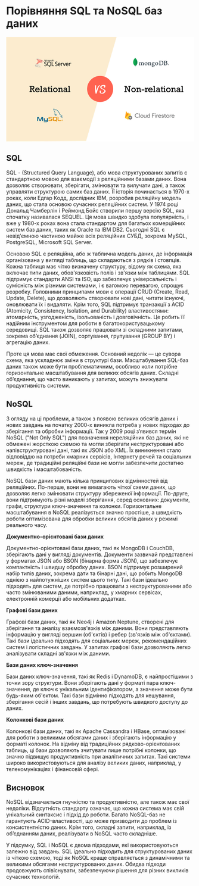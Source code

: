 # Порівняння SQL та NoSQL баз даних

![image](src/media/introduction.png)

## SQL

SQL - (Structured Query Language), або мова структурованих запитів є стандартною мовою для взаємодії з реляційними базами даних. Вона дозволяє створювати, зберігати, змінювати та вилучати дані, а також управляти структурою самих баз даних. Її історія починається в 1970-х роках, коли Едгар Кодд, дослідник IBM, розробив реляційну модель даних, що стала основою сучасних реляційних систем. У 1974 році Дональд Чамберлін і Реймонд Бойс створили першу версію SQL, яка спочатку називалася SEQUEL. Ця мова швидко здобула популярність, і вже у 1980-х роках вона стала стандартом для багатьох комерційних систем баз даних, таких як Oracle та IBM DB2. 
Сьогодні SQL є невід'ємною частиною майже всіх реляційних СУБД, зокрема MySQL, PostgreSQL, Microsoft SQL Server.

Основою SQL є реляційна, або ж таблична модель даних, де інформація організована у вигляді таблиць, що складаються з рядків і стовпців. Кожна таблиця має чітко визначену структуру, відому як схема, яка включає типи даних, обов'язковість полів і зв'язки між таблицями. SQL підтримує стандарти ANSI та ISO, що забезпечує універсальність і сумісність між різними системами,  і є вагомою перевагою, спрощує розробку. Головними принципами мови є операції CRUD (Create, Read, Update, Delete), що дозволяють створювати нові дані, читати існуючі, оновлювати їх і видаляти. Крім того, SQL підтримує транзакції з ACID (Atomicity, Consistency, Isolation, and Durability) властивостями: атомарність, узгодженість, ізольованість і довговічність. Це робить її надійним інструментом для роботи в багатокористувацькому середовищі. 
SQL також дозволяє працювати зі складними запитами, зокрема об’єднання (JOIN), сортування, групування (GROUP BY) і агрегацію даних.

Проте ця мова має свої обмеження. Основний недолік — це сувора схема, яка ускладнює зміни в структурі бази. Масштабування SQL-баз даних також може бути проблематичним, особливо коли потрібне горизонтальне масштабування для великих обсягів даних. Складні об’єднання, що часто виникають у запитах, можуть знижувати продуктивність системи.

## NoSQL

З огляду на ці проблеми, а також з появою великих обсягів даних і нових завдань на початку 2000-х виникла потреба у нових підходах до зберігання та обробки інформації. Так у 2009 році з’явився термін NoSQL ("Not Only SQL") для позначення нереляційних баз даних, які не обмежені жорсткою схемою та могли зберігати неструктуровані або напівструктуровані дані, такі як JSON або XML. Їх виникнення стало відповіддю на потреби хмарних сервісів, Інтернету речей та соціальних мереж, де традиційні реляційні бази не могли забезпечити достатню швидкість і масштабованість.

NoSQL бази даних мають кілька принципових відмінностей від реляційних. По-перше, вони не вимагають чіткої схеми даних, що дозволяє легко змінювати структуру збереженої інформації. По-друге, вони підтримують різні моделі зберігання, серед основних: документи, графи, структури ключ-значення та колонки. Горизонтальне масштабування в NoSQL реалізується значно простіше, а швидкість роботи оптимізована для обробки великих обсягів даних у режимі реального часу.

**Документно-орієнтовані бази даних**

Документно-орієнтовані бази даних, такі як MongoDB і CouchDB, зберігають дані у вигляді документів. Документи зазвичай представлені у форматах JSON або BSON (бінарна форма JSON), що забезпечує компактність і швидшу обробку даних. BSON підтримує розширений набір типів даних, зокрема дати та бінарні дані, що робить MongoDB однією з найпотужніших систем цього типу.
Такі бази ідеально підходять для систем, де потрібно працювати з неструктурованими або часто змінюваними даними, наприклад, у хмарних сервісах, електронній комерції або мобільних додатках.

**Графові бази даних**

Графові бази даних, такі як Neo4j і Amazon Neptune, створені для зберігання та аналізу взаємозв'язків між даними. Вони представляють інформацію у вигляді вершин (об'єктів) і ребер (зв'язків між об'єктами). Такі бази ідеально підходять для соціальних мереж, рекомендаційних систем і логістичних завдань.
У запитах графові бази дозволяють легко аналізувати складні зв'язки між даними.

**Бази даних ключ-значення**

Бази даних ключ-значення, такі як Redis і DynamoDB, є найпростішими з точки зору структури. Вони зберігають дані у форматі пара ключ-значення, де ключ є унікальним ідентифікатором, а значення може бути будь-яким об'єктом.
Такі бази відмінно підходять для кешування, зберігання сесій і інших завдань, що потребують швидкого доступу до даних.

**Колонкові бази даних**

Колонкові бази даних, такі як Apache Cassandra і HBase, оптимізовані для роботи з великими обсягами даних і зберігають інформацію у форматі колонок. На відміну від традиційних рядково-орієнтованих таблиць, ці бази дозволяють зчитувати лише потрібні колонки, що значно підвищує продуктивність при аналітичних запитах.
Такі системи широко використовуються для аналізу великих даних, наприклад, у телекомунікаціях і фінансовій сфері.

## Висновок

NoSQL відзначається гнучкістю та продуктивністю, але також має свої недоліки. Відсутність стандарту означає, що кожна система має свій унікальний синтаксис і підхід до роботи. Багато NoSQL-баз не гарантують ACID-властивості, що може призводити до проблем із консистентністю даних. Крім того, складні запити, наприклад, із об’єднанням даних, реалізувати в NoSQL часто складніше.

У підсумку, SQL і NoSQL є двома підходами, які використовуються залежно від завдань. SQL ідеально підходить для структурованих даних із чіткою схемою, тоді як NoSQL краще справляється з динамічними та великими обсягами неструктурованих даних. Обидва підходи продовжують співіснувати, забезпечуючи рішення для різних викликів сучасних технологій.
